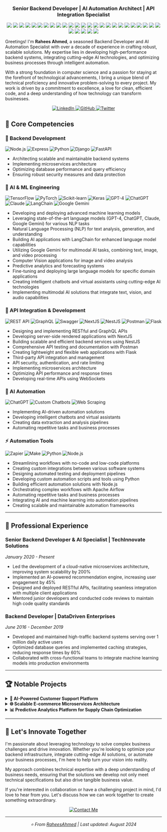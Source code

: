 <h3 align="center">Senior Backend Developer | AI Automation Architect | API Integration Specialist</h3>

<p align="center">
  <img src="https://img.shields.io/badge/Python-3776AB?style=for-the-badge&logo=python&logoColor=white" />
  <img src="https://img.shields.io/badge/JavaScript-F7DF1E?style=for-the-badge&logo=javascript&logoColor=black" />
  <img src="https://img.shields.io/badge/Node.js-339933?style=for-the-badge&logo=nodedotjs&logoColor=white" />
  <img src="https://img.shields.io/badge/Express.js-000000?style=for-the-badge&logo=express&logoColor=white" />
  <img src="https://img.shields.io/badge/React-20232A?style=for-the-badge&logo=react&logoColor=61DAFB" />
  <img src="https://img.shields.io/badge/Next.js-000000?style=for-the-badge&logo=nextdotjs&logoColor=white" />
  <img src="https://img.shields.io/badge/NestJS-E0234E?style=for-the-badge&logo=nestjs&logoColor=white" />
  <img src="https://img.shields.io/badge/Flask-000000?style=for-the-badge&logo=flask&logoColor=white" />
  <img src="https://img.shields.io/badge/Django-092E20?style=for-the-badge&logo=django&logoColor=white" />
  <img src="https://img.shields.io/badge/FastAPI-009688?style=for-the-badge&logo=fastapi&logoColor=white" />
  <img src="https://img.shields.io/badge/GraphQL-E10098?style=for-the-badge&logo=graphql&logoColor=white" />
  <img src="https://img.shields.io/badge/Postman-FF6C37?style=for-the-badge&logo=postman&logoColor=white" />
  <img src="https://img.shields.io/badge/Docker-2CA5E0?style=for-the-badge&logo=docker&logoColor=white" />
  <img src="https://img.shields.io/badge/Kubernetes-326CE5?style=for-the-badge&logo=kubernetes&logoColor=white" />
  <img src="https://img.shields.io/badge/TensorFlow-FF6F00?style=for-the-badge&logo=tensorflow&logoColor=white" />
  <img src="https://img.shields.io/badge/PyTorch-EE4C2C?style=for-the-badge&logo=pytorch&logoColor=white" />
  <img src="https://img.shields.io/badge/scikit--learn-F7931E?style=for-the-badge&logo=scikit-learn&logoColor=white" />
  <img src="https://img.shields.io/badge/Keras-D00000?style=for-the-badge&logo=keras&logoColor=white" />
  <img src="https://img.shields.io/badge/OpenAI-412991?style=for-the-badge&logo=openai&logoColor=white" />
  <img src="https://img.shields.io/badge/LangChain-3178C6?style=for-the-badge&logo=chainlink&logoColor=white" />
  <img src="https://img.shields.io/badge/Anthropic-000000?style=for-the-badge&logo=anthropic&logoColor=white" />
  <img src="https://img.shields.io/badge/Google_Gemini-4285F4?style=for-the-badge&logo=google&logoColor=white" />
  <img src="https://img.shields.io/badge/Zapier-FF4A00?style=for-the-badge&logo=zapier&logoColor=white" />
  <img src="https://img.shields.io/badge/Make.com-000000?style=for-the-badge&logo=maker&logoColor=white" />
  <img src="https://img.shields.io/badge/Apache_Airflow-017CEE?style=for-the-badge&logo=apache-airflow&logoColor=white" />
  <img src="https://img.shields.io/badge/MongoDB-4EA94B?style=for-the-badge&logo=mongodb&logoColor=white" />
  <img src="https://img.shields.io/badge/Redis-DC382D?style=for-the-badge&logo=redis&logoColor=white" />
  <img src="https://img.shields.io/badge/AWS-232F3E?style=for-the-badge&logo=amazon-aws&logoColor=white" />
  <img src="https://img.shields.io/badge/GCP-4285F4?style=for-the-badge&logo=google-cloud&logoColor=white" />
  <img src="https://img.shields.io/badge/Swagger-85EA2D?style=for-the-badge&logo=swagger&logoColor=black" />
</p>

Greetings! I'm **Rahees Ahmed**, a seasoned Backend Developer and AI Automation Specialist with over a decade of experience in crafting robust, scalable solutions. My expertise lies in developing high-performance backend systems, integrating cutting-edge AI technologies, and optimizing business processes through intelligent automation.

With a strong foundation in computer science and a passion for staying at the forefront of technological advancements, I bring a unique blend of technical proficiency and innovative problem-solving to every project. My work is driven by a commitment to excellence, a love for clean, efficient code, and a deep understanding of how technology can transform businesses.

<div align="center">
    <a href="https://www.linkedin.com/in/rahees-ahmed/">
        <img src="https://img.shields.io/badge/LinkedIn-0A66C2?style=for-the-badge&logo=linkedin&logoColor=white" alt="LinkedIn">
    </a>
    <a href="#github-link">
        <img src="https://img.shields.io/badge/GitHub-181717?style=for-the-badge&logo=github&logoColor=white" alt="GitHub">
    </a>
    <a href="#twitter-link">
        <img src="https://img.shields.io/badge/Twitter-1DA1F2?style=for-the-badge&logo=twitter&logoColor=white" alt="Twitter">
    </a>
</div>


## 🚀 Core Competencies

### 🔧 Backend Development
![Node.js](https://img.shields.io/badge/Node.js-339933?style=flat-square&logo=nodedotjs&logoColor=white)
![Express](https://img.shields.io/badge/Express-000000?style=flat-square&logo=express&logoColor=white)
![Python](https://img.shields.io/badge/Python-3776AB?style=flat-square&logo=python&logoColor=white)
![Django](https://img.shields.io/badge/Django-092E20?style=flat-square&logo=django&logoColor=white)
![FastAPI](https://img.shields.io/badge/FastAPI-009688?style=flat-square&logo=fastapi&logoColor=white)

- Architecting scalable and maintainable backend systems
- Implementing microservices architecture
- Optimizing database performance and query efficiency
- Ensuring robust security measures and data protection

### 🤖 AI & ML Engineering
![TensorFlow](https://img.shields.io/badge/TensorFlow-FF6F00?style=flat-square&logo=tensorflow&logoColor=white)
![PyTorch](https://img.shields.io/badge/PyTorch-EE4C2C?style=flat-square&logo=pytorch&logoColor=white)
![Scikit-learn](https://img.shields.io/badge/Scikit--learn-F7931E?style=flat-square&logo=scikit-learn&logoColor=white)
![Keras](https://img.shields.io/badge/Keras-D00000?style=flat-square&logo=keras&logoColor=white)
![GPT-4](https://img.shields.io/badge/GPT--4-412991?style=flat-square&logo=openai&logoColor=white)
![ChatGPT](https://img.shields.io/badge/ChatGPT-74aa9c?style=flat-square&logo=openai&logoColor=white)
![Claude](https://img.shields.io/badge/Claude-000000?style=flat-square&logo=anthropic&logoColor=white)
![LangChain](https://img.shields.io/badge/LangChain-3178C6?style=flat-square&logo=chainlink&logoColor=white)
![Google Gemini](https://img.shields.io/badge/Google_Gemini-4285F4?style=flat-square&logo=google&logoColor=white)

- Developing and deploying advanced machine learning models
- Leveraging state-of-the-art language models (GPT-4, ChatGPT, Claude, Google Gemini) for various NLP tasks
- Natural Language Processing (NLP) for text analysis, generation, and understanding
- Building AI applications with LangChain for enhanced language model capabilities
- Utilizing Google Gemini for multimodal AI tasks, combining text, image, and video processing
- Computer Vision applications for image and video analysis
- Predictive analytics and forecasting systems
- Fine-tuning and deploying large language models for specific domain applications
- Creating intelligent chatbots and virtual assistants using cutting-edge AI technologies
- Implementing multimodal AI solutions that integrate text, vision, and audio capabilities

### 🔗 API Integration & Development
![REST API](https://img.shields.io/badge/REST_API-009688?style=flat-square&logo=fastapi&logoColor=white)
![GraphQL](https://img.shields.io/badge/GraphQL-E10098?style=flat-square&logo=graphql&logoColor=white)
![Swagger](https://img.shields.io/badge/Swagger-85EA2D?style=flat-square&logo=swagger&logoColor=black)
![NextJS](https://img.shields.io/badge/Next.js-000000?style=flat-square&logo=nextdotjs&logoColor=white)
![NestJS](https://img.shields.io/badge/NestJS-E0234E?style=flat-square&logo=nestjs&logoColor=white)
![Postman](https://img.shields.io/badge/Postman-FF6C37?style=flat-square&logo=postman&logoColor=white)
![Flask](https://img.shields.io/badge/Flask-000000?style=flat-square&logo=flask&logoColor=white)

- Designing and implementing RESTful and GraphQL APIs
- Developing server-side rendered applications with NextJS
- Building scalable and efficient backend services using NestJS
- Comprehensive API testing and documentation with Postman
- Creating lightweight and flexible web applications with Flask
- Third-party API integration and management
- API security, authentication, and rate limiting
- Implementing microservices architecture
- Optimizing API performance and response times
- Developing real-time APIs using WebSockets

### 🧠 AI Automation
![ChatGPT](https://img.shields.io/badge/ChatGPT-74aa9c?style=flat-square&logo=openai&logoColor=white)
![Custom Chatbots](https://img.shields.io/badge/Custom_Chatbots-4A154B?style=flat-square&logo=slack&logoColor=white)
![Web Scraping](https://img.shields.io/badge/Web_Scraping-47A248?style=flat-square&logo=mongodb&logoColor=white)

- Implementing AI-driven automation solutions
- Developing intelligent chatbots and virtual assistants
- Creating data extraction and analysis pipelines
- Automating repetitive tasks and business processes

### ⚡ Automation Tools
![Zapier](https://img.shields.io/badge/Zapier-FF4A00?style=flat-square&logo=zapier&logoColor=white)
![Make](https://img.shields.io/badge/Make.com-000000?style=flat-square&logo=maker&logoColor=white)
![Python](https://img.shields.io/badge/Python-3776AB?style=flat-square&logo=python&logoColor=white)
![Node.js](https://img.shields.io/badge/Node.js-339933?style=flat-square&logo=nodedotjs&logoColor=white)

- Streamlining workflows with no-code and low-code platforms
- Creating custom integrations between various software systems
- Designing automated testing and deployment pipelines
- Developing custom automation scripts and tools using Python
- Building efficient automation solutions with Node.js
- Orchestrating complex workflows with Apache Airflow
- Automating repetitive tasks and business processes
- Integrating AI and machine learning into automation pipelines
- Creating scalable and maintainable automation frameworks

---

## 💼 Professional Experience

### Senior Backend Developer & AI Specialist | TechInnovate Solutions
*January 2020 - Present*

- Led the development of a cloud-native microservices architecture, improving system scalability by 200%
- Implemented an AI-powered recommendation engine, increasing user engagement by 45%
- Designed and deployed RESTful APIs, facilitating seamless integration with multiple client applications
- Mentored junior developers and conducted code reviews to maintain high code quality standards

### Backend Developer | DataDriven Enterprises
*June 2016 - December 2019*

- Developed and maintained high-traffic backend systems serving over 1 million daily active users
- Optimized database queries and implemented caching strategies, reducing response times by 60%
- Collaborated with cross-functional teams to integrate machine learning models into production environments

---

## 🏆 Notable Projects

<details>
<summary><strong>🤖 AI-Powered Customer Support Platform</strong></summary>
<br>
Developed an advanced customer support system leveraging OpenAI's GPT-3.5 for natural language understanding and generation. This solution reduced response times by 80% and increased customer satisfaction scores by 35%.

**Key Features:**
- Real-time sentiment analysis
- Multilingual support with automatic translation
- Integration with CRM systems for personalized responses
- Escalation protocols for complex queries

**Technologies Used:** Python, FastAPI, TensorFlow, Docker, AWS Lambda
</details>

<details>
<summary><strong>🌐 Scalable E-commerce Microservices Architecture</strong></summary>
<br>
Architected and implemented a highly scalable e-commerce platform capable of handling 100,000+ concurrent users with 99.99% uptime. The microservices architecture allowed for independent scaling and deployment of services, significantly improving development efficiency and system reliability.

**Key Achievements:**
- Reduced infrastructure costs by 40% through efficient resource utilization
- Implemented event-driven architecture for real-time inventory updates
- Designed a comprehensive API gateway for security and rate limiting

**Technologies Used:** Node.js, Express, MongoDB, Redis, Kubernetes, Istio
</details>

<details>
<summary><strong>📊 Predictive Analytics Platform for Supply Chain Optimization</strong></summary>
<br>
Created a machine learning-based predictive analytics platform for a global logistics company. The system forecasts demand, optimizes inventory levels, and predicts potential supply chain disruptions.

**Impact:**
- Improved forecast accuracy by 35%, leading to a 20% reduction in excess inventory
- Reduced stockouts by 50% through proactive supply chain management
- Saved the company an estimated $10 million annually in operational costs

**Technologies Used:** Python, PyTorch, Apache Spark, Airflow, Google Cloud Platform
</details>

---

## 🌟 Let's Innovate Together

I'm passionate about leveraging technology to solve complex business challenges and drive innovation. Whether you're looking to optimize your backend infrastructure, integrate cutting-edge AI solutions, or automate your business processes, I'm here to help turn your vision into reality.

My approach combines technical expertise with a deep understanding of business needs, ensuring that the solutions we develop not only meet technical specifications but also drive tangible business value.

If you're interested in collaboration or have a challenging project in mind, I'd love to hear from you. Let's discuss how we can work together to create something extraordinary.

<div align="center">
    <a href="mailto:raheesahmed256@gmail.com">
        <img src="https://img.shields.io/badge/Contact_Me-D14836?style=for-the-badge&logo=gmail&logoColor=white" alt="Contact Me">
    </a>
</div>

---

<div align="center">
    <i>⭐️ From <a href="https://github.com/RaheesAhmed">RaheesAhmed</a> | Last updated: August 2024</i>
</div>
